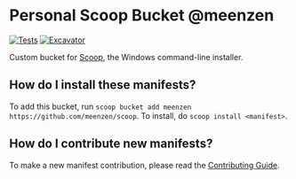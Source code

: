 # Personal Scoop Bucket @meenzen

[![Tests](https://github.com/meenzen/scoop/actions/workflows/ci.yml/badge.svg)](https://github.com/meenzen/scoop/actions/workflows/ci.yml) [![Excavator](https://github.com/meenzen/scoop/actions/workflows/excavator.yml/badge.svg)](https://github.com/meenzen/scoop/actions/workflows/excavator.yml)

Custom bucket for [Scoop](https://scoop.sh), the Windows command-line installer.

How do I install these manifests?
---------------------------------

To add this bucket, run `scoop bucket add meenzen https://github.com/meenzen/scoop`. To install, do `scoop install <manifest>`.

How do I contribute new manifests?
----------------------------------

To make a new manifest contribution, please read the [Contributing Guide](https://github.com/ScoopInstaller/.github/blob/main/.github/CONTRIBUTING.md).
